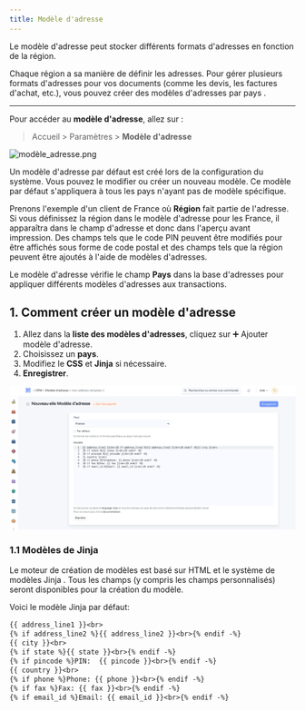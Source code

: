 ```yaml
---
title: Modèle d'adresse
---
```


Le modèle d'adresse peut stocker différents formats d'adresses en fonction de la région.

Chaque région a sa manière de définir les adresses. Pour gérer plusieurs formats d'adresses pour vos documents (comme les devis, les factures d'achat, etc.), vous pouvez créer des modèles d'adresses par pays .

---

Pour accéder au **modèle d'adresse**, allez sur :

> Accueil > Paramètres > **Modèle d'adresse**

![modèle\_adresse.png](/content/setup/print/mode%CC%80le_adresse.png)

Un modèle d'adresse par défaut est créé lors de la configuration du système. Vous pouvez le modifier ou créer un nouveau modèle. Ce modèle par défaut s'appliquera à tous les pays n'ayant pas de modèle spécifique.

Prenons l'exemple d'un client de France où **Région** fait partie de l'adresse. Si vous définissez la région dans le modèle d'adresse pour les France, il apparaîtra dans le champ d'adresse et donc dans l'aperçu avant impression. Des champs tels que le code PIN peuvent être modifiés pour être affichés sous forme de code postal et des champs tels que la région peuvent être ajoutés à l'aide de modèles d'adresses.

Le modèle d'adresse vérifie le champ **Pays** dans la base d'adresses pour appliquer différents modèles d'adresses aux transactions.

## 1. Comment créer un modèle d'adresse

1. Allez dans la **liste des modèles d'adresses**, cliquez sur ➕ Ajouter modèle d'adresse.
2. Choisissez un **pays**.
3. Modifiez le **CSS** et **Jinja** si nécessaire.
4. **Enregistrer**.

![créer\_modèle\_adresse.png](/content/setup/print/cre%CC%81er_mode%CC%80le_adresse.png)

### 1.1 Modèles de Jinja

Le moteur de création de modèles est basé sur HTML et le système de modèles Jinja . Tous les champs (y compris les champs personnalisés) seront disponibles pour la création du modèle.

Voici le modèle Jinja par défaut:

```jinja
{{ address_line1 }}<br>
{% if address_line2 %}{{ address_line2 }}<br>{% endif -%}
{{ city }}<br>
{% if state %}{{ state }}<br>{% endif -%}
{% if pincode %}PIN:  {{ pincode }}<br>{% endif -%}
{{ country }}<br>
{% if phone %}Phone: {{ phone }}<br>{% endif -%}
{% if fax %}Fax: {{ fax }}<br>{% endif -%}
{% if email_id %}Email: {{ email_id }}<br>{% endif -%}
```
